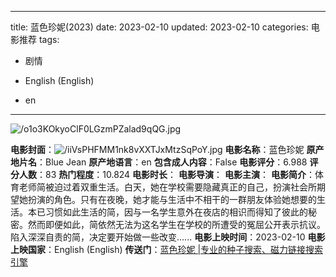 
---
title: 蓝色珍妮(2023)
date: 2023-02-10
updated: 2023-02-10
categories: 电影推荐
tags:

- 剧情

- English (English)
- en
---

<img src="https://image.tmdb.org/t/p/original/o1o3KOkyoClF0LGzmPZalad9qQG.jpg" alt="/o1o3KOkyoClF0LGzmPZalad9qQG.jpg" title="/o1o3KOkyoClF0LGzmPZalad9qQG.jpg">

**电影封面**：<img src="https://image.tmdb.org/t/p/w200/iiVsPHFMM1nk8vXXTJxMtzSqPoY.jpg" alt="/iiVsPHFMM1nk8vXXTJxMtzSqPoY.jpg" title="/iiVsPHFMM1nk8vXXTJxMtzSqPoY.jpg">
**电影名称**：蓝色珍妮
**原产地片名**：Blue Jean
**原产地语言**：en
**包含成人内容**：False
**电影评分**：6.988
**评分人数**：83
**热门程度**：10.824
**电影时长**：
**电影导演**：
**电影主演**：
**电影简介**：体育老师简被迫过着双重生活。白天，她在学校需要隐藏真正的自己，扮演社会所期望她扮演的角色。只有在夜晚，她才能与生活中不相干的一群朋友体验她想要的生活。本已习惯如此生活的简，因与一名学生意外在夜店的相识而得知了彼此的秘密。然而即便如此，简依然无法为这名学生在学校的所遭受的冤屈公开表示抗议。陷入深深自责的简，决定要开始做一些改变......
**电影上映时间**：2023-02-10
**电影上映国家**：English (English)
**传送门**：[蓝色珍妮 |专业的种子搜索、磁力链接搜索引擎](https://movie.amd794.com:2083/?search=Blue%20Jean&ordering=&mode=match_phrase&page_size=10&page=1)

